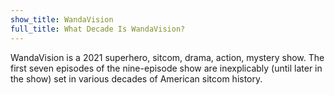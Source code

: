 ```yaml
---
show_title: WandaVision
full_title: What Decade Is WandaVision?
---
```


WandaVision is a 2021 superhero, sitcom, drama, action, mystery show. The first seven episodes of the nine-episode show are inexplicably (until later in the show) set in various decades of American sitcom history.